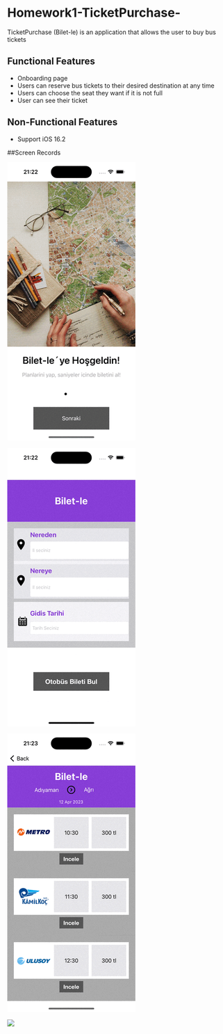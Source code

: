 # Homework1-TicketPurchase-
TicketPurchase (Bilet-le) is an application that allows the user to buy bus tickets

## Functional Features
- Onboarding page
- Users can reserve bus tickets to their desired destination at any time
- Users can choose the seat they want if it is not full
- User can see their ticket

## Non-Functional Features
- Support iOS 16.2

##Screen Records

![](https://github.com/EmineGursoy/Homework1-TicketPurchase-/blob/main/Simulator%20Screen%20Recording%20-%20iPhone%2014%20Pro%20-%202023-04-12%20at%2021.22.30.gif)

![](https://github.com/EmineGursoy/Homework1-TicketPurchase-/blob/main/Simulator%20Screen%20Recording%20-%20iPhone%2014%20Pro%20-%202023-04-12%20at%2021.23.09.gif)

![](https://github.com/EmineGursoy/Homework1-TicketPurchase-/blob/main/Simulator%20Screen%20Recording%20-%20iPhone%2014%20Pro%20-%202023-04-12%20at%2021.23.54.gif)

![](https://github.com/EmineGursoy/Homework1-TicketPurchase-/blob/main/Simulator%20Screen%20Recording%20-%20iPhone%2014%20Pro%20-%202023-04-12%20at%2021.26.01.gif)
